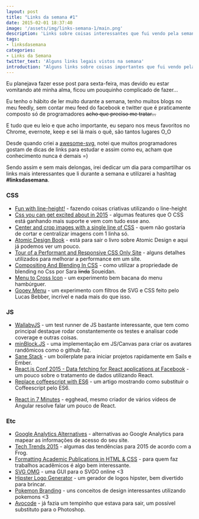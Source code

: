 ```yaml
---
layout: post
title: "Links da semana #1"
date: 2015-02-01 18:37:40
image: '/assets/img/links-semana-1/main.png'
description: 'Links sobre coisas interessantes que fui vendo pela semana.'
tags:
- linksdasemana
categories:
- Links da Semana
twitter_text: 'Alguns links legais vistos na semana'
introduction: "Alguns links sobre coisas importantes que fui vendo pela semana e acho que todos deveriam ler."
---
```


Eu planejava fazer esse post para sexta-feira, mas devido eu estar vomitando até minha alma, ficou um pouquinho complicado de fazer...

Eu tenho o hábito de ler muito durante a semana, tenho muitos blogs no meu feedly, sem contar meu feed do facebook e twitter que é praticamente composto só de programadores <s>acho que preciso me tratar...</s>

E tudo que eu leio e que acho importante, eu separo nos meus favoritos no Chrome, evernote, keep e sei lá mais o quê, são tantos lugares O_O

Desde quando criei a [awesome-svg](https://github.com/willianjusten/awesome-svg), notei que muitos programadores gostam de dicas de links para estudar e assim como eu, acham que conhecimento nunca é demais =)

Sendo assim e sem mais delongas, irei dedicar um dia para compartilhar os links mais interessantes que li durante a semana e utilizarei a hashtag **#linksdasemana**.

### CSS

* [Fun with line-height!](http://css-tricks.com/fun-line-height/) - fazendo coisas criativas utilizando o line-height
* [Css you can get excited about in 2015](http://www.webdesignerdepot.com/2015/01/css-you-can-get-excited-about-in-2015/) - algumas features que O CSS está ganhando mais suporte e vem com tudo esse ano.
* [Center and crop images with a single line of CSS](https://medium.com/@chrisnager/center-and-crop-images-with-a-single-line-of-css-ad140d5b4a87) - quem não gostaria de cortar e centralizar imagens com 1 linha só.
* [Atomic Design Book](http://atomicdesign.bradfrost.com/) - está para sair o livro sobre Atomic Design e aqui já podemos ver um pouco.
* [Tour of a Performant and Responsive CSS Only Site](http://css-tricks.com/tour-performant-responsive-css-site/) - alguns detalhes utilizados para melhorar a performance em um site.
* [Compositing And Blending In CSS](http://sarasoueidan.com/blog/compositing-and-blending-in-css/) - como utilizar a propriedade de blending no Css por Sara <s>linda</s> Soueidan.
* [Menu to Cross Icon](http://lukyvj.github.io/menu-to-cross-icon/) - um experimento bem bacana do menu hambúrguer.
* [Gooey Menu](http://codepen.io/lbebber/pen/LELBEo) - um experimento com filtros de SVG e CSS feito pelo Lucas Bebber, incrível e nada mais do que isso.


### JS

* [WallabyJS](http://wallabyjs.com/) - um test runner de JS bastante interessante, que tem como principal destaque rodar constantemente os testes e analisar code coverage e outras coisas.
* [minBlock.JS](http://argunner.github.io/minBlock.js/) - uma implementação em JS/Canvas para criar os avatares randômicos como o github faz.
* [Sane Stack](http://sanestack.com/) - um boilerplate para iniciar projetos rapidamente em Sails e Ember.
* [React.js Conf 2015 - Data fetching for React applications at Facebook](https://www.youtube.com/watch?v=9sc8Pyc51uU) - um pouco sobre o tratamento de dados utilizando React.
* [Replace coffeescript with ES6](http://robots.thoughtbot.com/replace-coffeescript-with-es6) - um artigo mostrando como substituir o Coffeescript pelo ES6.
- [React in 7 Minutes](https://egghead.io/lessons/react-react-in-7-minutes) - egghead, mesmo criador de vários vídeos de Angular resolve falar um pouco de React.

### Etc
* [Google Analytics Alternatives](https://limelight.link/sites/day/20150128) - alternativas ao Google Analytics para mapear as informações de acesso do seu site.
* [Tech Trends 2015](http://www.frogdesign.com/techtrends2015/) - algumas das tendências para 2015 de acordo com a Frog.
* [Formatting Academic Publications in HTML & CSS](http://thomaspark.me/2015/01/pubcss-formatting-academic-publications-in-html-css/) - para quem faz trabalhos acadêmicos é algo bem interessante.
* [SVG OMG](https://jakearchibald.github.io/svgomg/) - uma GUI para o SVGO online <3
* [Hipster Logo Generator](http://www.hipsterlogogenerator.com/) - um gerador de logos hipster, bem divertido para brincar.
* [Pokemon Branding](http://pictogram.agency/pokemonbranding/) - uns conceitos de design interessantes utilizando pokemons <3
* [Avocode](http://avocode.com/) - já fazia um tempinho que estava para sair, um possível substituto para o Photoshop.
